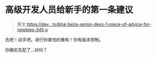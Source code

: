 # 高级开发人员给新手的第一条建议

> 原文:[https://dev . to/bhai bel/a-senior-devs-1-piece-of-advice-for-newbies-345 p](https://dev.to/bhaibel/a-senior-devs-1-piece-of-advice-for-newbies-345p)

去吧！动手吧。进行你害怕的重构！你有版本控制。

你确实先犯了...对吗？